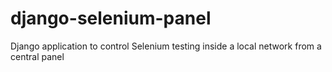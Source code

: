 # django-selenium-panel
Django application to control Selenium testing inside a local network from a central panel
